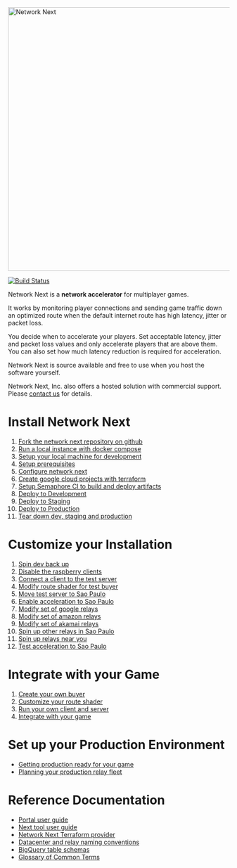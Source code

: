 <img src="https://static.wixstatic.com/media/799fd4_0512b6edaeea4017a35613b4c0e9fc0b~mv2.jpg/v1/fill/w_1200,h_140,al_c,q_80,usm_0.66_1.00_0.01/networknext_logo_colour_black_RGB_tightc.jpg" alt="Network Next" width="600"/>

<br>

[![Build Status](https://networknext.semaphoreci.com/badges/next/branches/main.svg?style=shields&key=b74eb8a5-60a2-4044-a0db-cfeab84798dc)](https://networknext.semaphoreci.com/projects/next)

Network Next is a **network accelerator** for multiplayer games. 

It works by monitoring player connections and sending game traffic down an optimized route when the default internet route has high latency, jitter or packet loss.

You decide when to accelerate your players. Set acceptable latency, jitter and packet loss values and only accelerate players that are above them. You can also set how much latency reduction is required for acceleration.

Network Next is source available and free to use when you host the software yourself.

Network Next, Inc. also offers a hosted solution with commercial support. Please [contact us](mailto:glenn@networknext.com) for details.

# Install Network Next

1. [Fork the network next repository on github](docs/fork_next_repository.md)
2. [Run a local instance with docker compose](docs/run_local_instance_with_docker_compose.md)
3. [Setup your local machine for development](docs/setup_your_local_machine_for_development.md)
4. [Setup prerequisites](docs/setup_prerequisites.md)
5. [Configure network next](docs/configure_network_next.md)
6. [Create google cloud projects with terraform](docs/create_google_cloud_projects_with_terraform.md)
7. [Setup Semaphore CI to build and deploy artifacts](docs/setup_semaphore_ci_to_build_and_deploy_artifacts.md)
8. [Deploy to Development](docs/deploy_to_development.md)
9. [Deploy to Staging](docs/deploy_to_staging.md)
10. [Deploy to Production](docs/deploy_to_production.md)
11. [Tear down dev, staging and production](docs/tear_down_dev_staging_and_production.md)

# Customize your Installation

1. [Spin dev back up](docs/spin_dev_back_up.md)
2. [Disable the raspberry clients](docs/disable_the_raspberry_clients.md)
3. [Connect a client to the test server](docs/connect_a_client_to_the_test_server.md)
4. [Modify route shader for test buyer](docs/modify_route_shader_for_test_buyer.md)
5. [Move test server to Sao Paulo](docs/move_test_server_to_sao_paulo.md)
6. [Enable acceleration to Sao Paulo](docs/enable_acceleration_to_sao_paulo.md)
7. [Modify set of google relays](docs/modify_set_of_google_relays.md)
8. [Modify set of amazon relays](docs/modify_set_of_amazon_relays.md)
9. [Modify set of akamai relays](docs/modify_set_of_akamai_relays.md)
10. [Spin up other relays in Sao Paulo](docs/spin_up_other_relays_in_sao_paulo.md)
11. [Spin up relays near you](docs/spin_up_relays_near_you.md)
12. [Test acceleration to Sao Paulo](docs/test_acceleration_to_sao_paolo.md)

# Integrate with your Game

1. [Create your own buyer](docs/create_your_own_buyer.md)
2. [Customize your route shader](docs/customize_your_route_shader.md)
3. [Run your own client and server](docs/run_your_own_client_and_server.md)
4. [Integrate with your game](docs/integrate_with_your_game.md)

# Set up your Production Environment

* [Getting production ready for your game](docs/getting_production_ready_for_your_game.md)
* [Planning your production relay fleet](docs/planning_your_production_relay_fleet.md)

# Reference Documentation

* [Portal user guide](docs/portal_user_guide.md)
* [Next tool user guide](docs/next_tool_user_guide.md)
* [Network Next Terraform provider](docs/network_next_terraform_provider.md)
* [Datacenter and relay naming conventions](docs/datacenter_and_relay_naming_conventions.md)
* [BigQuery table schemas](docs/bigquery_table_schemas.md)
* [Glossary of Common Terms](docs/glossary_of_common_terms.md)
